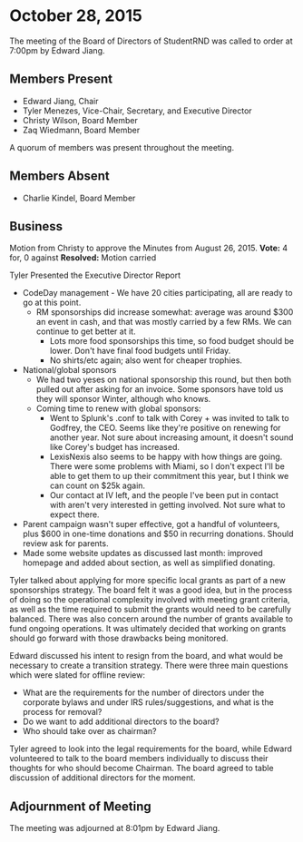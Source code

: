 # October 28, 2015

The meeting of the Board of Directors of StudentRND was called to order at 7:00pm by Edward Jiang.

## Members Present

- Edward Jiang, Chair
- Tyler Menezes, Vice-Chair, Secretary, and Executive Director
- Christy Wilson, Board Member
- Zaq Wiedmann, Board Member

A quorum of members was present throughout the meeting.

## Members Absent

- Charlie Kindel, Board Member

## Business

Motion from Christy to approve the Minutes from August 26, 2015.
**Vote:** 4 for, 0 against
**Resolved:** Motion carried

Tyler Presented the Executive Director Report

- CodeDay management
        - We have 20 cities participating, all are ready to go at this point.
	- RM sponsorships did increase somewhat: average was around $300 an event in cash, and that was mostly carried by a few RMs. We can continue to get better at it.
        - Lots more food sponsorships this time, so food budget should be lower. Don't have final food budgets until Friday.
        - No shirts/etc again; also went for cheaper trophies.
- National/global sponsors
	- We had two yeses on national sponsorship this round, but then both pulled out  after asking for an invoice. Some sponsors have told us they will sponsor Winter, although who knows.
	- Coming time to renew with global sponsors:
		- Went to Splunk's .conf to talk with Corey + was invited to talk to Godfrey, the CEO. Seems like they're positive on renewing for another year. Not sure about increasing amount, it doesn't sound like Corey's budget has increased.
		- LexisNexis also seems to be happy with how things are going. There were some problems with Miami, so I don't expect I'll be able to get them to up their commitment this year, but I think we can count on $25k again.
		- Our contact at IV left, and the people I've been put in contact with aren't very interested in getting involved. Not sure what to expect there.
- Parent campaign wasn't super effective, got a handful of volunteers, plus $600 in one-time donations and $50 in recurring donations. Should review ask for parents.
- Made some website updates as discussed last month: improved homepage and added about section, as well as simplified donating.


Tyler talked about applying for more specific local grants as part of a new sponsorships strategy. The board felt it was a good idea, but in the process of doing so the operational complexity 
involved with meeting grant criteria, as well as the time required to submit the grants would need to be carefully balanced. There was also concern around the number of grants available to fund 
ongoing operations. It was ultimately decided that working on grants should go forward with those drawbacks being monitored.

Edward discussed his intent to resign from the board, and what would be necessary to create a transition strategy. There were three main questions which were slated for offline review:

- What are the requirements for the number of directors under the corporate bylaws and under IRS rules/suggestions, and what is the process for removal?
- Do we want to add additional directors to the board?
- Who should take over as chairman?

Tyler agreed to look into the legal requirements for the board, while Edward volunteered to talk to the board members individually to discuss their thoughts for who should become Chairman. The 
board agreed to table discussion of additional directors for the moment.

## Adjournment of Meeting

The meeting was adjourned at 8:01pm by Edward Jiang.
